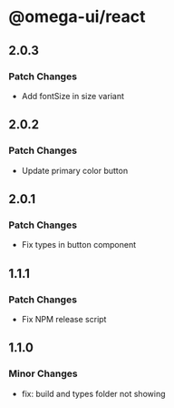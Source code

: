 # @omega-ui/react

## 2.0.3

### Patch Changes

- Add fontSize in size variant

## 2.0.2

### Patch Changes

- Update primary color button

## 2.0.1

### Patch Changes

- Fix types in button component

## 1.1.1

### Patch Changes

- Fix NPM release script

## 1.1.0

### Minor Changes

- fix: build and types folder not showing
